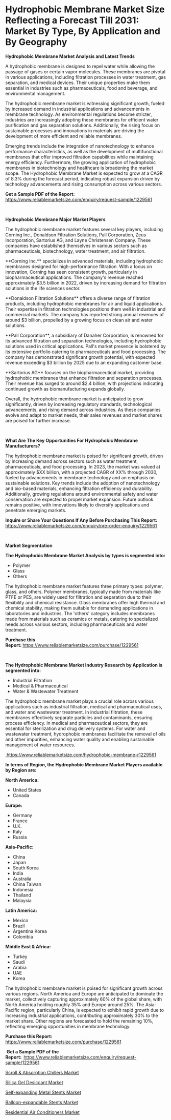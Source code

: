 <p><h1>Hydrophobic Membrane Market Size Reflecting a Forecast Till 2031: Market By Type, By Application and By Geography</h1></p><p><strong>Hydrophobic Membrane Market Analysis and Latest Trends</strong></p>
<p><p>A hydrophobic membrane is designed to repel water while allowing the passage of gases or certain vapor molecules. These membranes are pivotal in various applications, including filtration processes in water treatment, gas separation, and medical devices. Their unique properties make them essential in industries such as pharmaceuticals, food and beverage, and environmental management.</p><p>The hydrophobic membrane market is witnessing significant growth, fueled by increased demand in industrial applications and advancements in membrane technology. As environmental regulations become stricter, industries are increasingly adopting these membranes for efficient water purification and gas separation solutions. Additionally, the rising focus on sustainable processes and innovations in materials are driving the development of more efficient and reliable membranes.</p><p>Emerging trends include the integration of nanotechnology to enhance performance characteristics, as well as the development of multifunctional membranes that offer improved filtration capabilities while maintaining energy efficiency. Furthermore, the growing application of hydrophobic membranes in biotechnology and healthcare is broadening the market scope. The Hydrophobic Membrane Market is expected to grow at a CAGR of 8.3% during the forecast period, indicating robust expansion driven by technology advancements and rising consumption across various sectors.</p></p>
<p><strong>Get a Sample PDF of the Report:&nbsp;</strong> <a href="https://www.reliablemarketsize.com/enquiry/request-sample/1229561?utm_campaign=1131&utm_medium=2&utm_source=Github&utm_content=ia&utm_term=10112024&utm_id=hydrophobic-membrane">https://www.reliablemarketsize.com/enquiry/request-sample/1229561</a></p>
<p>&nbsp;</p>
<p><strong>Hydrophobic Membrane Major Market Players</strong></p>
<p><p>The hydrophobic membrane market features several key players, including Corning Inc., Donaldson Filtration Solutions, Pall Corporation, Zeus Incorporation, Sartorius AG, and Layne Christensen Company. These companies have established themselves in various sectors such as pharmaceuticals, biotechnology, water treatment, and air filtration.</p><p>**Corning Inc.** specializes in advanced materials, including hydrophobic membranes designed for high-performance filtration. With a focus on innovation, Corning has seen consistent growth, particularly in biopharmaceutical applications. The company's revenue reached approximately $3.5 billion in 2022, driven by increasing demand for filtration solutions in the life sciences sector.</p><p>**Donaldson Filtration Solutions** offers a diverse range of filtration products, including hydrophobic membranes for air and liquid applications. Their expertise in filtration technologies positions them well in industrial and commercial markets. The company has reported strong annual revenues of around $3 billion, propelled by a growing focus on clean air and water solutions.</p><p>**Pall Corporation**, a subsidiary of Danaher Corporation, is renowned for its advanced filtration and separation technologies, including hydrophobic solutions used in critical applications. Pall's market presence is bolstered by its extensive portfolio catering to pharmaceuticals and food processing. The company has demonstrated significant growth potential, with expected revenue exceeding $3 billion by 2025 due to an expanding customer base.</p><p>**Sartorius AG** focuses on the biopharmaceutical market, providing hydrophobic membranes that enhance filtration and separation processes. Their revenue has surged to around $2.4 billion, with projections indicating continued growth as biomanufacturing expands globally.</p><p>Overall, the hydrophobic membrane market is anticipated to grow significantly, driven by increasing regulatory standards, technological advancements, and rising demand across industries. As these companies evolve and adapt to market needs, their sales revenues and market shares are poised for further increase.</p></p>
<p>&nbsp;</p>
<p><strong>What Are The Key Opportunities For Hydrophobic Membrane Manufacturers?</strong></p>
<p><p>The hydrophobic membrane market is poised for significant growth, driven by increasing demand across sectors such as water treatment, pharmaceuticals, and food processing. In 2023, the market was valued at approximately $XX billion, with a projected CAGR of XX% through 2030, fueled by advancements in membrane technology and an emphasis on sustainable solutions. Key trends include the adoption of nanotechnology and bio-based materials, enhancing filtration efficiency and durability. Additionally, growing regulations around environmental safety and water conservation are expected to propel market expansion. Future outlook remains positive, with innovations likely to diversify applications and penetrate emerging markets.</p></p>
<p><strong>Inquire or Share Your Questions If Any Before Purchasing This Report:</strong> <a href="https://www.reliablemarketsize.com/enquiry/pre-order-enquiry/1229561?utm_campaign=1131&utm_medium=2&utm_source=Github&utm_content=ia&utm_term=10112024&utm_id=hydrophobic-membrane">https://www.reliablemarketsize.com/enquiry/pre-order-enquiry/1229561</a></p>
<p>&nbsp;</p>
<p><strong>Market Segmentation</strong></p>
<p><strong>The Hydrophobic Membrane Market Analysis by types is segmented into:</strong></p>
<p><ul><li>Polymer</li><li>Glass</li><li>Others</li></ul></p>
<p><p>The hydrophobic membrane market features three primary types: polymer, glass, and others. Polymer membranes, typically made from materials like PTFE or PES, are widely used for filtration and separation due to their flexibility and chemical resistance. Glass membranes offer high thermal and chemical stability, making them suitable for demanding applications in laboratories and industries. The 'others' category includes membranes made from materials such as ceramics or metals, catering to specialized needs across various sectors, including pharmaceuticals and water treatment.</p></p>
<p><strong>Purchase this Report:&nbsp;</strong><a href="https://www.reliablemarketsize.com/purchase/1229561?utm_campaign=1131&utm_medium=2&utm_source=Github&utm_content=ia&utm_term=10112024&utm_id=hydrophobic-membrane">https://www.reliablemarketsize.com/purchase/1229561</a></p>
<p>&nbsp;</p>
<p><strong>The Hydrophobic Membrane Market Industry Research by Application is segmented into:</strong></p>
<p><ul><li>Industrial Filtration</li><li>Medical & Pharmaceutical</li><li>Water & Wastewater Treatment</li></ul></p>
<p><p>The hydrophobic membrane market plays a crucial role across various applications such as industrial filtration, medical and pharmaceutical uses, and water and wastewater treatment. In industrial filtration, these membranes effectively separate particles and contaminants, ensuring process efficiency. In medical and pharmaceutical sectors, they are essential for sterilization and drug delivery systems. For water and wastewater treatment, hydrophobic membranes facilitate the removal of oils and other impurities, enhancing water quality and enabling sustainable management of water resources.</p></p>
<p><a href="https://www.reliablemarketsize.com/hydrophobic-membrane-r1229561?utm_campaign=1131&utm_medium=2&utm_source=Github&utm_content=ia&utm_term=10112024&utm_id=hydrophobic-membrane">&nbsp;https://www.reliablemarketsize.com/hydrophobic-membrane-r1229561</a></p>
<p><strong>In terms of Region, the Hydrophobic Membrane Market Players available by Region are:</strong></p>
<p>
    <p> <strong> North America: </strong>
        <ul>
            <li>United States</li>
            <li>Canada</li>
        </ul>
        </p> 
    <p> <strong> Europe: </strong>
        <ul>
            <li>Germany</li>
            <li>France</li>
            <li>U.K.</li>
            <li>Italy</li>
            <li>Russia</li>
        </ul>
        </p> 
    <p> <strong> Asia-Pacific: </strong>
        <ul>
            <li>China</li>
            <li>Japan</li>
            <li>South Korea</li>
            <li>India</li>
            <li>Australia</li>
            <li>China Taiwan</li>
            <li>Indonesia</li>
            <li>Thailand</li>
            <li>Malaysia</li>
        </ul>
        </p> 
    <p> <strong> Latin America: </strong>
        <ul>
            <li>Mexico</li>
            <li>Brazil</li>
            <li>Argentina Korea</li>
            <li>Colombia</li>
        </ul>
        </p> 
    <p> <strong> Middle East & Africa: </strong>
        <ul>
            <li>Turkey</li>
            <li>Saudi</li>
            <li>Arabia</li>
            <li>UAE</li>
            <li>Korea</li>
        </ul>
    </p>
    </p>
<p><p>The hydrophobic membrane market is poised for significant growth across various regions. North America and Europe are anticipated to dominate the market, collectively capturing approximately 60% of the global share, with North America holding roughly 35% and Europe around 25%. The Asia-Pacific region, particularly China, is expected to exhibit rapid growth due to increasing industrial applications, contributing approximately 30% to the market share. Other regions are forecasted to hold the remaining 10%, reflecting emerging opportunities in membrane technology.</p></p>
<p><strong>Purchase this Report: </strong><a href="https://www.reliablemarketsize.com/purchase/1229561?utm_campaign=1131&utm_medium=2&utm_source=Github&utm_content=ia&utm_term=10112024&utm_id=hydrophobic-membrane">https://www.reliablemarketsize.com/purchase/1229561</a></p>
<p>&nbsp;<strong>Get a Sample PDF of the Report:&nbsp;&nbsp;</strong><a href="https://www.reliablemarketsize.com/enquiry/request-sample/1229561?utm_campaign=1131&utm_medium=2&utm_source=Github&utm_content=ia&utm_term=10112024&utm_id=hydrophobic-membrane">https://www.reliablemarketsize.com/enquiry/request-sample/1229561</a></p>
<p><strong></strong></p>
<p><p><a href="https://www.linkedin.com/pulse/scroll-absorption-chillers-industry-resonance-138-amplification-gtfie?utm_campaign=1131&utm_medium=2&utm_source=Github&utm_content=ia&utm_term=10112024&utm_id=hydrophobic-membrane">Scroll & Absorption Chillers Market</a></p><p><a href="https://github.com/kandidbn/Market-Research-Report-List-1/blob/main/silica-gel-desiccant-market.md?utm_campaign=1131&utm_medium=2&utm_source=Github&utm_content=ia&utm_term=10112024&utm_id=hydrophobic-membrane">Silica Gel Desiccant Market</a></p><p><a href="https://issuu.com/reportprime-2/docs/self-expanding-metal-stents-market-_d3672949f0ab0d?utm_campaign=1131&utm_medium=2&utm_source=Github&utm_content=ia&utm_term=10112024&utm_id=hydrophobic-membrane">Self-expanding Metal Stents Market</a></p><p><a href="https://issuu.com/reportprime-2/docs/balloon-expandable-stents-market-si_592c798c9e3b91?utm_campaign=1131&utm_medium=2&utm_source=Github&utm_content=ia&utm_term=10112024&utm_id=hydrophobic-membrane">Balloon-expandable Stents Market</a></p><p><a href="https://www.linkedin.com/pulse/residential-air-conditioners-market-refracting-trends-consumer-im1ve?utm_campaign=1131&utm_medium=2&utm_source=Github&utm_content=ia&utm_term=10112024&utm_id=hydrophobic-membrane">Residential Air Conditioners Market</a></p></p>